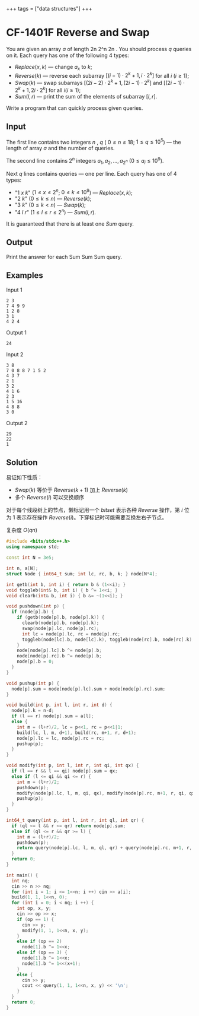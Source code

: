 +++
tags = ["data structures"]
+++

# CF-1401F Reverse and Swap

You are given an array $a$ of length 2n 2^n 2n . You should process $q$ queries on it. Each query has one of the following $4$ types:

- $Replace(x,k)$ — change $a_x$ to $k$;
- $Reverse(k)$ — reverse each subarray $[(i-1) \cdot 2^k+1, i \cdot 2^k]$ for all $i$ ($i \ge 1$);
- $Swap(k)$ — swap subarrays $[(2i-2) \cdot 2^k+1, (2i-1) \cdot 2^k]$ and $[(2i-1) \cdot 2^k+1, 2i \cdot 2^k]$ for all $i (i \ge 1)$;
- $Sum(l, r)$ — print the sum of the elements of subarray $[l, r]$.

Write a program that can quickly process given queries.

## Input

The first line contains two integers $n$ , $q$ ( $0 \le n \le 18$; $1 \le q \le 10^5$) — the length of array $a$ and the number of queries.

The second line contains $2^n$ integers $a_1, a_2, \ldots, a_{2^n}$ ($0 \le a_i \le 10^9$).

Next $q$ lines contains queries — one per line. Each query has one of $4$ types:

- "$1$ $x$ $k$" ($1 \le x \le 2^n$; $0 \le k \le 10^9$) — $Replace(x, k)$;
- "$2$ $k$" ($0 \le k \le n$) — $Reverse(k)$;
- "$3$ $k$" ($0 \le k < n$) — $Swap(k)$;
- "$4$ $l$ $r$" ($1 \le l \le r \le 2^n$) — $Sum(l, r)$.

It is guaranteed that there is at least one $Sum$ query.

## Output

Print the answer for each Sum Sum Sum query.

## Examples

Input 1

```
2 3
7 4 9 9
1 2 8
3 1
4 2 4
```

Output 1

```
24
```

Input 2

```
3 8
7 0 8 8 7 1 5 2
4 3 7
2 1
3 2
4 1 6
2 3
1 5 16
4 8 8
3 0
```

Output 2

```
29
22
1
```

## Solution

易证如下性质：

- $Swap(k)$ 等价于 $Reverse(k+1)$ 加上 $Reverse(k)$
- 多个 $Reverse(i)$ 可以交换顺序

对于每个线段树上的节点，懒标记用一个 $bitset$ 表示各种 $Reverse$ 操作，第 $i$ 位为 $1$ 表示存在操作 $Reverse(i)$。下穿标记时可能需要互换左右子节点。

复杂度 $O(qn)$

```cpp
#include <bits/stdc++.h>
using namespace std;

const int N = 3e5;

int n, a[N];
struct Node { int64_t sum; int lc, rc, b, k; } node[N*4];

int getb(int b, int i) { return b & (1<<i); }
void toggleb(int& b, int i) { b ^= 1<<i; }
void clearb(int& b, int i) { b &= ~(1<<i); }

void pushdown(int p) {
  if (node[p].b) {
    if (getb(node[p].b, node[p].k)) {
      clearb(node[p].b, node[p].k);
      swap(node[p].lc, node[p].rc);
      int lc = node[p].lc, rc = node[p].rc;
      toggleb(node[lc].b, node[lc].k), toggleb(node[rc].b, node[rc].k);
    }
    node[node[p].lc].b ^= node[p].b;
    node[node[p].rc].b ^= node[p].b;
    node[p].b = 0;
  }
}

void pushup(int p) {
  node[p].sum = node[node[p].lc].sum + node[node[p].rc].sum;
}

void build(int p, int l, int r, int d) {
  node[p].k = n-d;
  if (l == r) node[p].sum = a[l];
  else {
    int m = (l+r)/2, lc = p<<1, rc = p<<1|1;
    build(lc, l, m, d+1), build(rc, m+1, r, d+1);
    node[p].lc = lc, node[p].rc = rc;
    pushup(p);
  }
}

void modify(int p, int l, int r, int qi, int qx) {
  if (l == r && l == qi) node[p].sum = qx;
  else if (l <= qi && qi <= r) {
    int m = (l+r)/2;
    pushdown(p);
    modify(node[p].lc, l, m, qi, qx), modify(node[p].rc, m+1, r, qi, qx);
    pushup(p);
  }
}

int64_t query(int p, int l, int r, int ql, int qr) {
  if (ql <= l && r <= qr) return node[p].sum;
  else if (ql <= r && qr >= l) {
    int m = (l+r)/2;
    pushdown(p);
    return query(node[p].lc, l, m, ql, qr) + query(node[p].rc, m+1, r, ql, qr);
  }
  return 0;
}

int main() {
  int nq;
  cin >> n >> nq;
  for (int i = 1; i <= 1<<n; i ++) cin >> a[i];
  build(1, 1, 1<<n, 0);
  for (int i = 0; i < nq; i ++) {
    int op, x, y;
    cin >> op >> x;
    if (op == 1) {
      cin >> y;
      modify(1, 1, 1<<n, x, y);
    }
    else if (op == 2)
      node[1].b ^= 1<<x;
    else if (op == 3) {
      node[1].b ^= 1<<x;
      node[1].b ^= 1<<(x+1);
    }
    else {
      cin >> y;
      cout << query(1, 1, 1<<n, x, y) << '\n';
    }
  }
  return 0;
}
```
